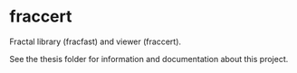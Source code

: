 # fraccert
Fractal library (fracfast) and viewer (fraccert).

See the thesis folder for information and documentation about this project.
